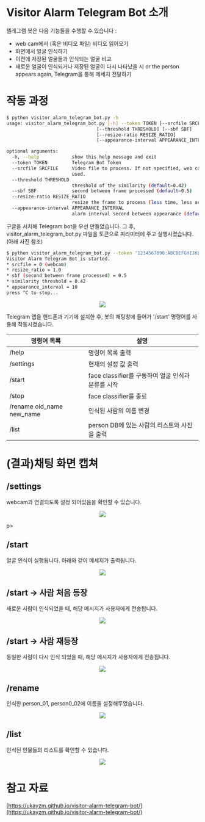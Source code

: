 # Visitor Alarm Telegram Bot 소개

텔레그램 봇은 다음 기능들을 수행할 수 있습니다 : 
* web cam에서 (혹은 비디오 파일) 비디오 읽어오기
* 화면에서 얼굴 인식하기
* 이전에 저장된 얼굴들과 인식되는 얼굴 비교
* 새로운 얼굴이 인식되거나 저장된 얼굴이 다시 나타났을 시 or the person appears again, Telegram을 통해 메세지 전달하기


# 작동 과정

```bash
$ python visitor_alarm_telegram_bot.py -h
usage: visitor_alarm_telegram_bot.py [-h] --token TOKEN [--srcfile SRCFILE]
                                 [--threshold THRESHOLD] [--sbf SBF]
                                 [--resize-ratio RESIZE_RATIO]
                                 [--appearance-interval APPEARANCE_INTERVAL]

optional arguments:
  -h, --help            show this help message and exit
  --token TOKEN         Telegram Bot Token
  --srcfile SRCFILE     Video file to process. If not specified, web cam is
                        used.
  --threshold THRESHOLD
                        threshold of the similarity (default=0.42)
  --sbf SBF             second between frame processed (default=0.5)
  --resize-ratio RESIZE_RATIO
                        resize the frame to process (less time, less accuracy)
  --appearance-interval APPEARANCE_INTERVAL
                        alarm interval second between appearance (default=10)
```

구글을 서치해 Telegram bot을 우선 만들었습니다. 
그 후, visitor_alarm_telegram_bot.py 파일을 토큰으로 파라미터에 주고 실행시켰습니다. (아래 사진 참조)

```bash
$ python visitor_alarm_telegram_bot.py --token '1234567890:ABCDEFGHIJKLMNOPQRSTUVWXYZABCDEFGHI'
Visitor Alarm Telegram Bot is started.
* srcfile = 0 (webcam)
* resize_ratio = 1.0
* sbf (second between frame processed) = 0.5
* similarity threshold = 0.42
* appearance_interval = 10
press ^C to stop...
```

<p align="center">
   <img src="png/terminal_screenshot">
</p>

Telegram 앱을 핸드폰과 기기에 설치한 후, 봇의 채팅창에 들어가 '/start' 명령어를 사용해 작동시켰습니다.


| 명령어 목록 | 설명 |
|--------------------|----------|
| /help | 명령어 목록 출력 |
| /settings | 현재의 설정 값 출력 |
| /start | face classifier를 구동하여 얼굴 인식과 분류를 시작 |
| /stop | face classifier를 종료 |
| /rename old_name new_name | 인식된 사람의 이름 변경 |
| /list | person DB에 있는 사람의 리스트와 사진을 출력 |

# (결과)채팅 화면 캡쳐

## /settings

webcam과 연결되도록 설정 되어있음을 확인할 수 있습니다. 

<p align="center">
  <img src="png/name">
</p>p>

## /start

얼굴 인식이 실행됩니다. 아래와 같이 메세지가 출력됩니다.

<p align="center">
   <img src="png/tele_start1.png">
</p>

## /start -> 사람 처음 등장

새로운 사람이 인식되었을 떼, 해당 메시지가 사용자에게 전송됩니다. 

<p align="center">
   <img src="png/tele_start2.png">
</p>

## /start -> 사람 재등장

동일한 사람이 다시 인식 되었을 때, 해당 메시지가 사용자에게 전송됩니다.

<p align="center">
   <img src="png/tele_start3.png">
</p>

## /rename

인식한 person_01, person0_02에 이름을 설정해두었습니다.

<p align="center">
   <img src="png/tele_rename.png">
</p>

## /list

인식된 인물들의 리스트를 확인할 수 있습니다.

<p align="center">
   <img src="png/tele_list.png">
</p>

# 참고 자료 
[https://ukayzm.github.io/visitor-alarm-telegram-bot/](https://ukayzm.github.io/visitor-alarm-telegram-bot/)

